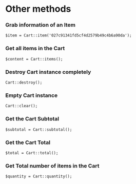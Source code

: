 # Other methods

### Grab information of an Item

	$item = Cart::item('027c91341fd5cf4d2579b49c4b6a90da');

### Get all items in the Cart

	$content = Cart::items();

### Destroy Cart instance completely

	Cart::destroy();

### Empty Cart instance

	Cart::clear();

### Get the Cart Subtotal

	$subtotal = Cart::subtotal();

### Get the Cart Total

	$total = Cart::total();

### Get Total number of items in the Cart

	$quantity = Cart::quantity();
